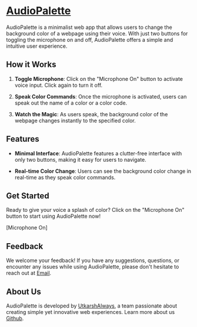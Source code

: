 # [AudioPalette](https://7zpwzc-5173.csb.app/)  

AudioPalette is a minimalist web app that allows users to change the background color of a webpage using their voice. With just two buttons for toggling the microphone on and off, AudioPalette offers a simple and intuitive user experience.

## How it Works

1. **Toggle Microphone**: Click on the "Microphone On" button to activate voice input. Click again to turn it off.

2. **Speak Color Commands**: Once the microphone is activated, users can speak out the name of a color or a color code.

3. **Watch the Magic**: As users speak, the background color of the webpage changes instantly to the specified color.

## Features

- **Minimal Interface**: AudioPalette features a clutter-free interface with only two buttons, making it easy for users to navigate.
  
- **Real-time Color Change**: Users can see the background color change in real-time as they speak color commands.

## Get Started

Ready to give your voice a splash of color? Click on the "Microphone On" button to start using AudioPalette now!

[Microphone On]

## Feedback

We welcome your feedback! If you have any suggestions, questions, or encounter any issues while using AudioPalette, please don't hesitate to reach out at [Email](mailto:unknownbrry@gmail.com).

## About Us

AudioPalette is developed by [UtkarshAlways](https://github.com/Utkarshalways), a team passionate about creating simple yet innovative web experiences. Learn more about us [Github](https://github.com/Utkarshalways/AudioPalette).
